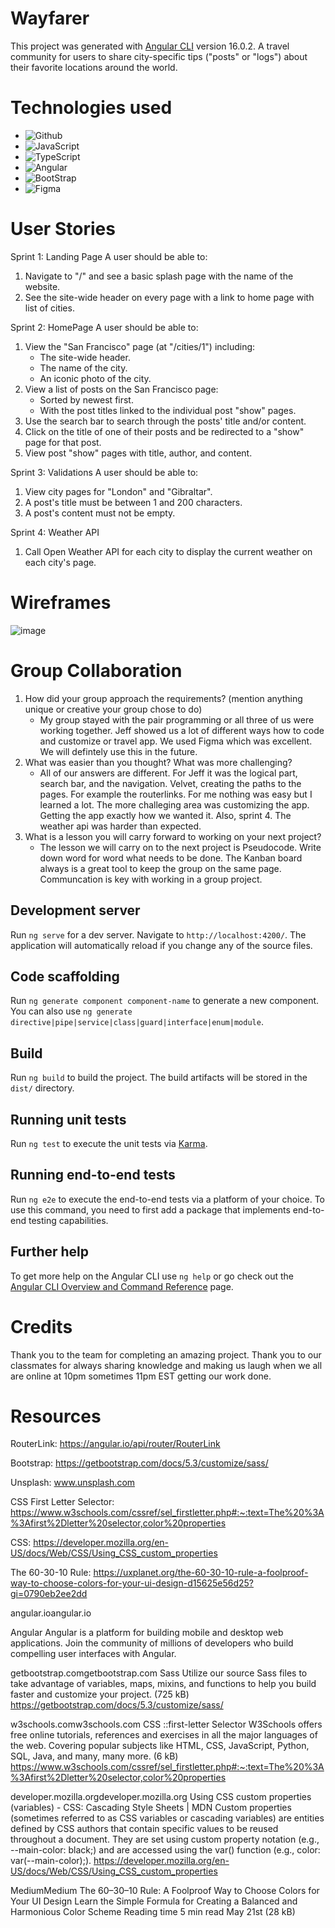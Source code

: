 # Wayfarer

This project was generated with [Angular CLI](https://github.com/angular/angular-cli) version 16.0.2. A travel community for users to share city-specific tips ("posts" or "logs") about their favorite locations around the world.

# Technologies used 
- ![Github](https://img.shields.io/badge/GitHub-100000?style=for-the-badge&logo=github&logoColor=white)
- ![JavaScript](https://img.shields.io/badge/JavaScript-F7DF1E?style=for-the-badge&logo=javascript&logoColor=black)
- ![TypeScript](https://img.shields.io/badge/TypeScript-007ACC?style=for-the-badge&logo=typescript&logoColor=white)
- ![Angular](https://img.shields.io/badge/Angular-DD0031?style=for-the-badge&logo=angular&logoColor=white)
- ![BootStrap](https://img.shields.io/badge/Bootstrap-563D7C?style=for-the-badge&logo=bootstrap&logoColor=white)
- ![Figma](https://img.shields.io/badge/Figma-F24E1E?style=for-the-badge&logo=figma&logoColor=white)

# User Stories 

Sprint 1: Landing Page
A user should be able to:

1. Navigate to "/" and see a basic splash page with the name of the website.
2. See the site-wide header on every page with a link to home page with list of cities.

Sprint 2: HomePage
A user should be able to:

1. View the "San Francisco" page (at "/cities/1") including:
    - The site-wide header.
    - The name of the city.
    - An iconic photo of the city.
2. View a list of posts on the San Francisco page:
    - Sorted by newest first.
    - With the post titles linked to the individual post "show" pages.
3. Use the search bar to search through the posts' title and/or content.
4. Click on the title of one of their posts and be redirected to a "show" page for that post.
5. View post "show" pages with title, author, and content.

Sprint 3: Validations
A user should be able to:

1. View city pages for "London" and "Gibraltar".
2. A post's title must be between 1 and 200 characters.
3. A post's content must not be empty.

Sprint 4: Weather API
1. Call Open Weather API for each city to display the current weather on each city's page.

# Wireframes
![image](https://github.com/pophero110/Wayfarer---Group-Project/assets/124539081/712dd0bd-7934-4ecb-9666-a089650b4281)

# Group Collaboration
1. How did your group approach the requirements? (mention anything unique or creative your group chose to do)
    - My group stayed with the pair programming or all three of us were working together. Jeff showed us a lot of different ways how to code and customize or travel app. We used Figma which was excellent. We will defintely use this in the future. 
2. What was easier than you thought? What was more challenging?
   - All of our answers are different. For Jeff it was the logical part, search bar, and the navigation. Velvet, creating the paths to the pages. For example the routerlinks. For me nothing was easy but I learned a lot.  The more challeging area was customizing the app. Getting the app exactly how we wanted it. Also, sprint 4. The weather api was harder than expected. 
3. What is a lesson you will carry forward to working on your next project?
   - The lesson we will carry on to the next project is Pseudocode. Write down word for word what needs to be done. The Kanban board always is a great tool to keep the group on the same page. Communcation is key with working in a group project. 


## Development server

Run `ng serve` for a dev server. Navigate to `http://localhost:4200/`. The application will automatically reload if you change any of the source files.

## Code scaffolding

Run `ng generate component component-name` to generate a new component. You can also use `ng generate directive|pipe|service|class|guard|interface|enum|module`.

## Build

Run `ng build` to build the project. The build artifacts will be stored in the `dist/` directory.

## Running unit tests

Run `ng test` to execute the unit tests via [Karma](https://karma-runner.github.io).

## Running end-to-end tests

Run `ng e2e` to execute the end-to-end tests via a platform of your choice. To use this command, you need to first add a package that implements end-to-end testing capabilities.

## Further help

To get more help on the Angular CLI use `ng help` or go check out the [Angular CLI Overview and Command Reference](https://angular.io/cli) page.

# Credits 
Thank you to the team for completing an amazing project. Thank you to our classmates for always sharing knowledge and making us laugh when we all are online at 10pm sometimes 11pm EST getting our work done. 

# Resources

RouterLink: https://angular.io/api/router/RouterLink

Bootstrap: https://getbootstrap.com/docs/5.3/customize/sass/

Unsplash: www.unsplash.com

CSS First Letter Selector: https://www.w3schools.com/cssref/sel_firstletter.php#:~:text=The%20%3A%3Afirst%2Dletter%20selector,color%20properties

CSS: https://developer.mozilla.org/en-US/docs/Web/CSS/Using_CSS_custom_properties

The 60-30-10 Rule: https://uxplanet.org/the-60-30-10-rule-a-foolproof-way-to-choose-colors-for-your-ui-design-d15625e56d25?gi=0790eb2ee2dd

angular.ioangular.io

Angular
Angular is a platform for building mobile and desktop web applications.
Join the community of millions of developers who build compelling user interfaces with Angular.

getbootstrap.comgetbootstrap.com
Sass
Utilize our source Sass files to take advantage of variables, maps, mixins, and functions to help you build faster and customize your project. (725 kB)
https://getbootstrap.com/docs/5.3/customize/sass/

w3schools.comw3schools.com
CSS ::first-letter Selector
W3Schools offers free online tutorials, references and exercises in all the major languages of the web. Covering popular subjects like HTML, CSS, JavaScript, Python, SQL, Java, and many, many more. (6 kB)
https://www.w3schools.com/cssref/sel_firstletter.php#:~:text=The%20%3A%3Afirst%2Dletter%20selector,color%20properties

developer.mozilla.orgdeveloper.mozilla.org
Using CSS custom properties (variables) - CSS: Cascading Style Sheets | MDN
Custom properties (sometimes referred to as CSS variables or cascading variables) are entities defined by CSS authors that contain specific values to be reused throughout a document. They are set using custom property notation (e.g., --main-color: black;) and are accessed using the var() function (e.g., color: var(--main-color);).
https://developer.mozilla.org/en-US/docs/Web/CSS/Using_CSS_custom_properties

MediumMedium
The 60–30–10 Rule: A Foolproof Way to Choose Colors for Your UI Design
Learn the Simple Formula for Creating a Balanced and Harmonious Color Scheme
Reading time
5 min read
May 21st (28 kB)

